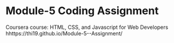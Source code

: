 
# Module-5 Coding Assignment 
Coursera course: HTML, CSS, and Javascript for Web Developers
hhttps://thi19.github.io/Module-5--Assignment/
